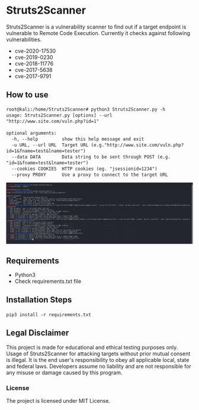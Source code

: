 # Struts2Scanner

Struts2Scanner is a vulnerability scanner to find out if a target endpoint is vulnerable to Remote Code Execution. Currently it checks against following vulnerabilities.

* cve-2020-17530
* cve-2019-0230
* cve-2018-11776 
* cve-2017-5638
* cve-2017-9791
	


## How to use
```
root@kali:/home/Struts2Scanner# python3 Struts2Scanner.py -h
usage: Struts2Scanner.py [options] --url "http://www.site.com/vuln.php?id=1"

optional arguments:
  -h, --help         show this help message and exit
  -u URL, --url URL  Target URL (e.g."http://www.site.com/vuln.php?id=1&fname=test&lname=tester")
  --data DATA        Data string to be sent through POST (e.g. "id=1&fname=test&lname=tester")
  --cookies COOKIES  HTTP cookies (eg. "jsessionid=1234")
  --proxy PROXY      Use a proxy to connect to the target URL

```
![Capture](/Capture.PNG)
## Requirements
* Python3
* Check requirements.txt file

## Installation Steps
```pip3 install -r requirements.txt```


## Legal Disclaimer
This project is made for educational and ethical testing purposes only. Usage of Struts2Scanner for attacking targets without prior mutual consent is illegal. It is the end user's responsibility to obey all applicable local, state and federal laws. Developers assume no liability and are not responsible for any misuse or damage caused by this program.


### License
The project is licensed under MIT License.
